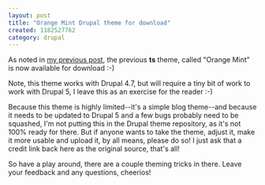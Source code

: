```yaml
--- 
layout: post
title: "Orange Mint Drupal theme for download"
created: 1182527762
category: drupal
---
```

As noted in <a href="http://tedserbinski.com/2007/05/20/ted-2-0-site-redesign">my previous post</a>, the previous <strong>ts</strong> theme, called "Orange Mint" is now available for download :-)

Note, this theme works with Drupal 4.7, but will require a tiny bit of work to work with Drupal 5, I leave this as an exercise for the reader :-)

Because this theme is highly limited--it's a simple blog theme--and because it needs to be updated to Drupal 5 and a few bugs probably need to be squashed, I'm not putting this in the Drupal theme repository, as it's not 100% ready for there. But if anyone wants to take the theme, adjust it, make it more usable and upload it, by all means, please do so! I just ask that a credit link back here as the original source, that's all!

So have a play around, there are a couple theming tricks in there. Leave your feedback and any questions, cheerios!
